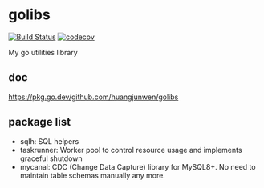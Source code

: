 # golibs

[![Build Status](https://travis-ci.org/huangjunwen/golibs.svg?branch=master)](https://travis-ci.org/huangjunwen/golibs)
[![codecov](https://codecov.io/gh/huangjunwen/golibs/branch/master/graph/badge.svg)](https://codecov.io/gh/huangjunwen/golibs)

My go utilities library

## doc

https://pkg.go.dev/github.com/huangjunwen/golibs

## package list

- sqlh: SQL helpers
- taskrunner: Worker pool to control resource usage and implements graceful shutdown
- mycanal: CDC (Change Data Capture) library for MySQL8+. No need to maintain table schemas manually any more.

